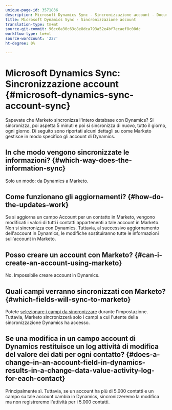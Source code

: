 ```yaml
---
unique-page-id: 3571836
description: Microsoft Dynamics Sync - Sincronizzazione account - Documenti Marketo - Documentazione prodotto
title: Microsoft Dynamics Sync - Sincronizzazione account
translation-type: tm+mt
source-git-commit: 96cc6a30c63c8e8dca793a52e4bf7ecaef8c08dc
workflow-type: tm+mt
source-wordcount: '227'
ht-degree: 0%

---
```



# Microsoft Dynamics Sync: Sincronizzazione account {#microsoft-dynamics-sync-account-sync}

Sapevate che Marketo sincronizza l&#39;intero database con Dynamics? Si sincronizza, poi aspetta 5 minuti e poi si sincronizza di nuovo, tutto il giorno, ogni giorno. Di seguito sono riportati alcuni dettagli su come Marketo gestisce in modo specifico gli account di Dynamics.

## In che modo vengono sincronizzate le informazioni? {#which-way-does-the-information-sync}

Solo un modo: da Dynamics a Marketo.

## Come funzionano gli aggiornamenti? {#how-do-the-updates-work}

Se si aggiorna un campo Account per un contatto in Marketo, vengono modificati i valori di tutti i contatti appartenenti a tale account in Marketo. Non si sincronizza con Dynamics. Tuttavia, al successivo aggiornamento dell&#39;account in Dynamics, le modifiche sostituiranno tutte le informazioni sull&#39;account in Marketo.

## Posso creare un account con Marketo? {#can-i-create-an-account-using-marketo}

No. Impossibile creare account in Dynamics.

## Quali campi verranno sincronizzati con Marketo? {#which-fields-will-sync-to-marketo}

Potete [selezionare i campi da sincronizzare](https://docs.marketo.com/pages/viewpage.action?pageId=3571830#Step3of3:ConnectMicrosoftDynamicswithMarketo(Online)-SelectFieldstoSync) durante l&#39;impostazione. Tuttavia, Marketo sincronizzerà solo i campi a cui l&#39;utente della sincronizzazione Dynamics ha accesso.

## Se una modifica in un campo account di Dynamics restituisce un log attività di modifica del valore dei dati per ogni contatto?  {#does-a-change-in-an-account-field-in-dynamics-results-in-a-change-data-value-activity-log-for-each-contact}

Principalmente sì. Tuttavia, se un account ha più di 5.000 contatti e un campo su tale account cambia in Dynamics, sincronizzeremo la modifica ma non registreremo l&#39;attività per i 5.000 contatti.

